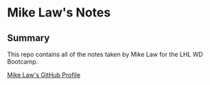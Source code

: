 # Mike Law's Notes

## Summary

This repo contains all of the notes taken by Mike Law for the LHL WD Bootcamp.

[Mike Law's GitHub Profile](https://github.com/Law86)